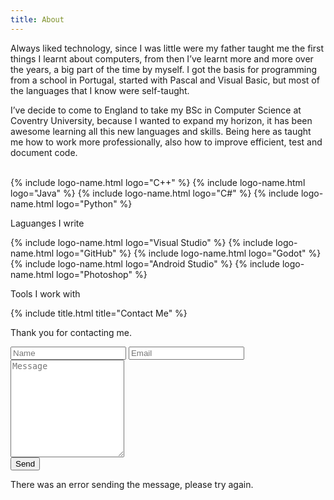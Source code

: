 ```yaml
---
title: About
---
```

Always liked technology, since I was little were my father taught me the first things I learnt about computers, from then I’ve learnt more and more over the years, a big part of the time by myself. I got the basis for programming from a school in Portugal, started with Pascal and Visual Basic, but most of the languages that I know were self-taught.

I’ve decide to come to England to take my BSc in Computer Science at Coventry University, because I wanted to expand my horizon, it has been awesome learning all this new languages and skills. Being here as taught me how to work more professionally, also how to improve efficient, test and document code.

<br>

<div class="about-skills">
    <div>
        <div class="about-icons">
            {% include logo-name.html logo="C++" %}
            {% include logo-name.html logo="Java" %}
            {% include logo-name.html logo="C#" %}
            {% include logo-name.html logo="Python" %}
        </div>
        <p>Laguanges I write</p>
    </div>
    <div>
        <div class="about-icons">
            {% include logo-name.html logo="Visual Studio" %}
            {% include logo-name.html logo="GitHub" %}
            {% include logo-name.html logo="Godot" %}
            {% include logo-name.html logo="Android Studio" %}
            {% include logo-name.html logo="Photoshop" %}
        </div>
        <p>Tools I work with</p>
    </div>
</div>



{% include title.html title="Contact Me" %}

<p id="contact-form-successful" class="contact-form-info contact-form-successful">Thank you for contacting me.</p>



<form id="contact-form" class="contact-form">
  <div>
        <input type="text" id="name" placeholder="Name" name="entry.1606674600" required>
        <input type="email" id="email" placeholder="Email" name="entry.1980704307" required>
  </div>
  <div>
        <textarea id="message" placeholder="Message" name="entry.284157207" rows="10" required></textarea>
  </div>
  <div>
    <button type="submit" id="send">Send</button>
    <p id="contact-form-failed" class="contact-form-info contact-form-failed">There was an error sending the message, please try again.</p>
  </div>
</form>

<script src="https://ajax.googleapis.com/ajax/libs/jquery/3.1.1/jquery.min.js"></script>
<script>
$('#contact-form').submit(function(e) {
    e.preventDefault();  

    $('#contact-form-failed').css('display', 'none');

    $.ajax({
        url: 'https://docs.google.com/forms/d/e/1FAIpQLSfp3G2xfyyieLi0u_3Qa61EkjzBCZvWNf1LFdBBmj1bEYml1w/formResponse',
        type: 'POST',
        data: {
            'entry.1606674600': $('#name').val(),
            'entry.1980704307': $('#email').val(),
            'entry.284157207': $('#message').val(),
        },
        statusCode: {
            0: function() {
                $('#contact-form-failed').css('display', 'block');
            },
            
            200: function() {
                $('#contact-form').css('display', 'none');
                $('#contact-form-successful').css('display', 'block');
            }
        }            
    });

    return false;
});
</script>